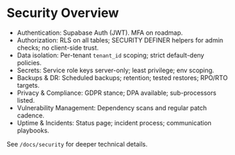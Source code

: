# Security Overview

- Authentication: Supabase Auth (JWT). MFA on roadmap.
- Authorization: RLS on all tables; SECURITY DEFINER helpers for admin checks; no client-side trust.
- Data isolation: Per-tenant `tenant_id` scoping; strict default-deny policies.
- Secrets: Service role keys server-only; least privilege; env scoping.
- Backups & DR: Scheduled backups; retention; tested restores; RPO/RTO targets.
- Privacy & Compliance: GDPR stance; DPA available; sub-processors listed.
- Vulnerability Management: Dependency scans and regular patch cadence.
- Uptime & Incidents: Status page; incident process; communication playbooks.

See `/docs/security` for deeper technical details.
